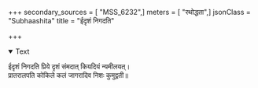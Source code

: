 +++
secondary_sources = [ "MSS_6232",]
meters = [ "रथोद्धता",]
jsonClass = "Subhaashita"
title = "ईदृशं निगदति"

+++

<details open><summary>Text</summary>

ईदृशं निगदति प्रिये दृशं संमदात् कियदियं न्यमीलयत्।  
प्रातरालपति कोकिले कलं जागरादिव निशः कुमुद्वती॥
</details>
